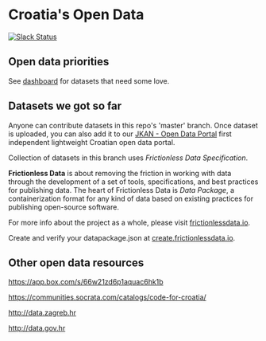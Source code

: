 Croatia's Open Data
============

[![Slack Status](http://slackin.codeforcroatia.org/badge.svg)](http://codeforcroatia.org/slackin)

## Open data priorities

See [dashboard](https://github.com/codeforcroatia/open-data/projects) for datasets that need some love.

## Datasets we got so far

Anyone can contribute datasets in this repo's 'master' branch. Once dataset is uploaded, you can also add it to our [JKAN - Open Data Portal](https://data.codeforcroatia.org/) first independent lightweight Croatian open data portal.

Collection of datasets in this branch uses _Frictionless Data Specification_. 

**Frictionless Data** is about removing the friction in working with data through the development of a set of tools, specifications, and best practices for publishing data. The heart of Frictionless Data is *Data Package*, a containerization format for any kind of data based on existing practices for publishing open-source software.

For more info about the project as a whole, please visit [frictionlessdata.io](http://frictionlessdata.io).

Create and verify your datapackage.json at [create.frictionlessdata.io](https://create.frictionlessdata.io/).

## Other open data resources

https://app.box.com/s/66w21zd6p1aquac6hk1b

https://communities.socrata.com/catalogs/code-for-croatia/

http://data.zagreb.hr

http://data.gov.hr
